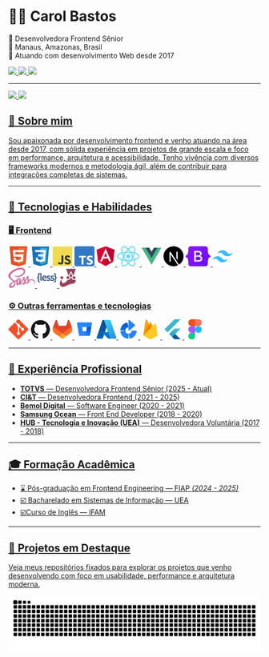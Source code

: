 # 👩‍💻 Carol Bastos

🎯 Desenvolvedora Frontend Sênior <br>
📍 Manaus, Amazonas, Brasil  
📆 Atuando com desenvolvimento Web desde 2017  
<div> 
  <a href="https://www.linkedin.com/in/carol-bastos" target="_blank">
    <img src="https://img.shields.io/badge/-LinkedIn-%230077B5?style=for-the-badge&logo=linkedin&logoColor=white" target="_blank">
  </a> 
  <a href="mailto:bastoscarol292@gmail.com">
    <img src="https://img.shields.io/badge/gmail-D14836?&style=for-the-badge&logo=gmail&logoColor=white&link=mailto:bastoscarol292@gmail.com" target="_blank">
  </a>
  <a href="https://carolbastos.dev.br" target="_blank">
    <img src="https://img.shields.io/badge/Portfolio-FF5722?style=for-the-badge&logo=todoist&logoColor=white" target="_blank">
  </a> 
</div>

---
<!--github stats-->
<div style="display: inline">
   <a href="https://github.com/AecioJose">
   <div style="display: inline_block">
      <img height="175em" src="https://github-readme-stats.vercel.app/api?username=CarolBastos&show_icons=true&theme=radical&layout=compact"/>
      <img height="175em" src="https://github-readme-stats.vercel.app/api/top-langs/?username=CarolBastos&layout=compact&theme=radical"/>
   </div>
</div>


## 🧩 Sobre mim

Sou apaixonada por desenvolvimento frontend e venho atuando na área desde 2017, com sólida experiência em projetos de grande escala e foco em performance, arquitetura e acessibilidade. Tenho vivência com diversos frameworks modernos e metodologia ágil, além de contribuir para integrações completas de sistemas.

---

## 🚀 Tecnologias e Habilidades

### 🖥️ Frontend

<p>
  <img height="40" src="imgs/html.png" alt="HTML5" />
  <img height="40" src="imgs/css3-original.svg" alt="CSS3" />
  <img height="40" src="imgs/js.svg" alt="JavaScript" />
  <img height="40" src="imgs/typescript-original.png" alt="TypeScript" />
  <img height="40" src="imgs/angular.png" alt="Angular" />
  <img height="40" src="imgs/react.png" alt="React" />
  <img height="40" src="imgs/vuejs-original.svg" alt="Vue.js" />
  <img height="40" src="imgs/next.png" alt="Next.js" />
  <img height="40" src="imgs/bootstrap2.png" alt="Bootstrap" />
  <img height="40" src="imgs/tailwind.svg" alt="Tailwind CSS" />
  <img height="40" src="imgs/sass3.png" alt="SASS" />
  <img height="40" src="imgs/less.svg" alt="LESS" />
  <img height="40" src="imgs/jest.png" alt="Jest" /> 
</p>

### ⚙️ Outras ferramentas e tecnologias
<p> 
  <img height="40" src="imgs/git.svg" alt="Git" /> 
  <img height="40" src="imgs/github-original.svg" alt="GitHub" /> 
  <img height="40" src="imgs/gitlab.svg" alt="GitLab" /> 
  <img height="40" src="imgs/bitbucket.svg" alt="Bitbucket" /> 
  <img height="40" src="imgs/azure.svg" alt="Azure DevOps" /> 
  <img height="40" src="imgs/bamboo.png" alt="Bamboo" />
  <img height="40" src="imgs/firebase.svg" alt="Firebase" /> 
  <img height="40" src="imgs/flutter.svg" alt="Flutter" /> 
  <img height="40" src="imgs/figma.svg" alt="Figma" />
</p>

---

## 🏢 Experiência Profissional

- **TOTVS** — Desenvolvedora Frontend Sênior (2025 - Atual)
- **CI&T** — Desenvolvedora Frontend (2021 - 2025)
- **Bemol Digital** — Software Engineer (2020 - 2021)
- **Samsung Ocean** — Front End Developer (2018 - 2020)
- **HUB - Tecnologia e Inovação (UEA)** — Desenvolvedora Voluntária (2017 - 2018)

---

## 🎓 Formação Acadêmica

- ⌛ Pós-graduação em Frontend Engineering — FIAP *(2024 - 2025)*  
- ☑️ Bacharelado em Sistemas de Informação — UEA  
- ☑️Curso de Inglês — IFAM

---

## 📌 Projetos em Destaque

Veja meus repositórios fixados para explorar os projetos que venho desenvolvendo com foco em usabilidade, performance e arquitetura moderna.

<div>
  <picture>
    <source media="(prefers-color-scheme: dark)" srcset="https://raw.githubusercontent.com/CarolBastos/CarolBastos/output/github-contribution-grid-snake-dark.svg">
    <source media="(prefers-color-scheme: light)" srcset="https://raw.githubusercontent.com/CarolBastos/CarolBastos/output/github-contribution-grid-snake.svg">
    <img alt="github contribution grid snake animation" src="https://raw.githubusercontent.com/CarolBastos/CarolBastos/output/github-contribution-grid-snake.svg">
  </picture>
<div>

